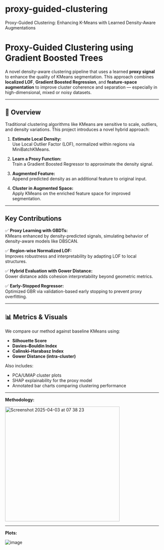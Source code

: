 # proxy-guided-clustering

Proxy-Guided Clustering: Enhancing K-Means with Learned Density-Aware Augmentations

# Proxy-Guided Clustering using Gradient Boosted Trees

A novel density-aware clustering pipeline that uses a learned **proxy signal** to enhance the quality of KMeans segmentation. This approach combines **localized LOF**, **Gradient Boosted Regression**, and **feature-space augmentation** to improve cluster coherence and separation — especially in high-dimensional, mixed or noisy datasets.

---

## 🚀 Overview

Traditional clustering algorithms like KMeans are sensitive to scale, outliers, and density variations. This project introduces a novel hybrid approach:

1. **Estimate Local Density:**  
   Use Local Outlier Factor (LOF), normalized within regions via MiniBatchKMeans.

2. **Learn a Proxy Function:**  
   Train a Gradient Boosted Regressor to approximate the density signal.

3. **Augmented Feature:**  
   Append predicted density as an additional feature to original input.

4. **Cluster in Augmented Space:**  
   Apply KMeans on the enriched feature space for improved segmentation.

---

## Key Contributions

✅ **Proxy Learning with GBDTs:**  
KMeans enhanced by density-predicted signals, simulating behavior of density-aware models like DBSCAN.

✅ **Region-wise Normalized LOF:**  
Improves robustness and interpretability by adapting LOF to local structures.

✅ **Hybrid Evaluation with Gower Distance:**  
Gower distance adds cohesion interpretability beyond geometric metrics.

✅ **Early-Stopped Regressor:**  
Optimized GBR via validation-based early stopping to prevent proxy overfitting.

---

## 📊 Metrics & Visuals

We compare our method against baseline KMeans using:

- **Silhouette Score**
- **Davies–Bouldin Index**
- **Calinski–Harabasz Index**
- **Gower Distance (intra-cluster)**

Also includes:
- PCA/UMAP cluster plots  
- SHAP explainability for the proxy model  
- Annotated bar charts comparing clustering performance  

---

**Methodology:**

<img width="375" alt="Screenshot 2025-04-03 at 07 38 23" src="https://github.com/user-attachments/assets/95af3949-16bb-4f12-827c-00b3fe7146af" />

---

**Plots:**
   
![image](https://github.com/user-attachments/assets/68684de5-8e47-433d-8869-fcf7bb20f275)






